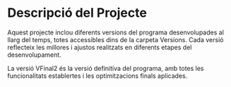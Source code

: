 # Descripció del Projecte
Aquest projecte inclou diferents versions del programa desenvolupades al llarg del temps, totes accessibles dins de la carpeta Versions. Cada versió reflecteix les millores i ajustos realitzats en diferents etapes del desenvolupament.

La versió VFinal2 és la versió definitiva del programa, amb totes les funcionalitats establertes i les optimitzacions finals aplicades.
